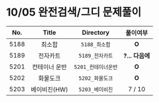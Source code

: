 # 10/05 완전검색/그디 문제풀이

| No.  | Title       | Directory         | 풀이여부 |
| :--: | :---------: | :---------------: | :---------------: |
| 5188 | 최소합    | `5188_최소합`   | **O** |
| 5189 | 전자카트 | `5189_전자카트` | **?... 다음에** |
| 5201 | 컨테이너 운반 | `5201_컨테이너운반` | **O** |
| 5202 | 화물도크   | `5202_화물도크`      | **O** |
| 5203 | 베이비진(HW)   | `5203_베이비진`      | 7 / 10 |

